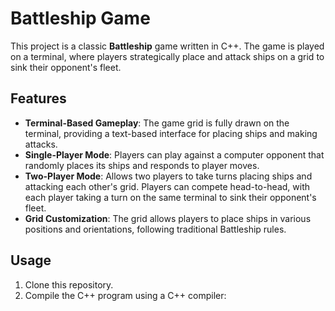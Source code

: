 # Battleship Game

This project is a classic **Battleship** game written in C++. The game is played on a terminal, where players strategically place and attack ships on a grid to sink their opponent's fleet.

## Features

- **Terminal-Based Gameplay**: The game grid is fully drawn on the terminal, providing a text-based interface for placing ships and making attacks.
- **Single-Player Mode**: Players can play against a computer opponent that randomly places its ships and responds to player moves.
- **Two-Player Mode**: Allows two players to take turns placing ships and attacking each other's grid. Players can compete head-to-head, with each player taking a turn on the same terminal to sink their opponent's fleet. 
- **Grid Customization**: The grid allows players to place ships in various positions and orientations, following traditional Battleship rules.

## Usage

1. Clone this repository.
2. Compile the C++ program using a C++ compiler:
